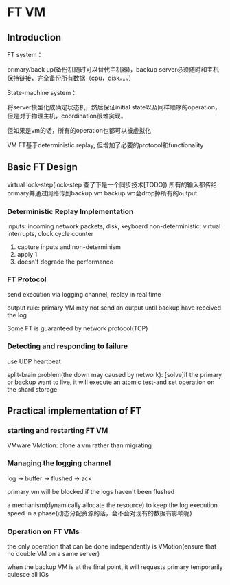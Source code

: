 # FT VM

## Introduction

FT system：

primary/back up(备份机随时可以替代主机器)，backup server必须随时和主机保持链接，完全备份所有数据（cpu，disk。。。）

State-machine system：

将server模型化成确定状态机，然后保证initial state以及同样顺序的operation，但是对于物理主机，coordination很难实现。

但如果是vm的话，所有的operation也都可以被虚拟化

VM FT基于deterministic replay, 但增加了必要的protocol和functionality

## Basic FT Design

virtual lock-step(lock-step 查了下是一个同步技术[TODO])
所有的输入都传给primary并通过网络传到backup vm
backup vm会drop掉所有的output

### Deterministic Replay Implementation

inputs: incoming network packets, disk, keyboard
non-deterministic: virtual interrupts, clock cycle counter

1. capture inputs and non-determinism
2. apply 1
3. doesn't degrade the performance

### FT Protocol

send execution via logging channel, replay in real time

output rule: primary VM may not send an output until backup have received the log

Some FT is guaranteed by network protocol(TCP)

### Detecting and responding to failure

use UDP heartbeat

split-brain problem(the down may caused by network):
[solve]if the primary or backup want to live, it will execute an atomic test-and set operation on the shard storage

## Practical implementation of FT

### starting and restarting FT VM

VMware VMotion: clone a vm rather than migrating

### Managing the logging channel

log -> buffer -> flushed -> ack

primary vm will be blocked if the logs haven't been flushed

a mechanism(dynamically allocate the resource) to keep the log execution speed in a phase(动态分配资源的话，会不会对现有的数据有影响呢)

### Operation on FT VMs

the only operation that can be done independently is VMotion(ensure that no double VM on a same server)

when the backup VM is at the final point, it will requests primary temporarily quiesce all IOs